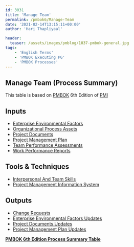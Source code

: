 ```yaml
---
id: 3031   
title: 'Manage Team'
permalink: /pmbok6/Manage-Team
date: '2021-02-14T13:15:11+00:00'
author: 'Hari Thapliyaal'

header:
  teaser: /assets/images/pmblog/1037-pmbok-general.jpg
tags:
    - 'English Terms'
    - 'PMBOK Executing PG'
    - 'PMBOK Processes'
---
```


## Manage Team (Process Summary)

This table is based on [PMBOK](https://www.pmi.org/pmbok-guide-standards) 6th Edition of [PMI](https:/www.pmi.org)

## **Inputs**

- [Enterprise Environmental Factors](/pmbok6/enterprise-environmental-factors)
- [Organizational Process Assets](/pmbok6/organizational-process-assets)
- [Project Documents](/pmbok6/project-documents)
- [Project Management Plan](/pmbok6/project-management-plan)
- [Team Performance Assessments](/pmbok6/team-performance-assessments)
- [Work Performance Reports](/pmbok6/work-performance-reports)

## **Tools &amp; Techniques**

- [Interpersonal And Team Skills](/pmbok6/interpersonal-and-team-skills)
- [Project Management Information System](/pmbok6/project-management-information-system)

## **Outputs**

- [Change Requests](/pmbok6/change-requests)
- [Enterprise Environmental Factors Updates](/pmbok6/enterprise-environmental-factors-updates)
- [Project Documents Updates](/pmbok6/project-documents-updates)
- [Project Management Plan Updates](/pmbok6/project-management-plan-updates)

**[PMBOK 6th Edition Process Summary Table](/pmbok6/process-groups-and-processes-in-pmbok6)**